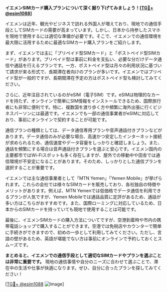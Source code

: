 **イエメンSIMカード購入プランについて深く掘り下げてみましょう！[[TG💪+ @esim1088](https://t.me/s/esim1088)]**

イエメンは近年、観光やビジネスで訪れる外国人が増えており、現地での通信手段としてSIMカードの需要が高まっています。しかし、日本から持参したスマホを現地で使用するには適切な準備が必要です。そこで、イエメンでの通信環境を最大限に活用するために最適なSIMカード購入プランをご紹介します。

まず、イエメンでは主に「プリペイド型SIMカード」と「ポストペイド型SIMカード」があります。プリペイド型は事前に料金を支払い、必要な分だけデータ通信や通話を行えるプランです。一方、ポストペイド型は月々の利用状況に基づいて請求が来る形式で、長期滞在者向けのプランが多いです。イエメンではプリペイド型が一般的ですが、長期間滞在予定の方はポストペイド型も検討してみてください。

さらに、近年注目されているのがeSIM（電子SIM）です。eSIMは物理的なカードを持たず、オンラインで簡単にSIM情報をインストールできるため、国際旅行者にも非常に便利です。特に、複数国を渡り歩く方や頻繁に海外出張に行くビジネスパーソンには最適です。イエメンでも一部の通信事業者がeSIMに対応しており、事前にオンラインで契約することが可能です。

通信プランの種類としては、データ通信専用プランや音声通話付きプランなどがあります。データ通信のみが必要な場合、高速かつ安定したインターネット接続が求められるため、通信速度やデータ容量をしっかりと確認しましょう。また、通話を頻繁にする場合は音声通話付きプランを選ぶと安心です。イエメン国内の主要都市ではWi-Fiスポットも多く存在しますが、屋外での移動中や田舎では通信環境が不安定になることがあります。そのため、しっかりとした通信プランを選択することが重要です。

イエメンでは主な通信事業者として「MTN Yemen」「Yemen Mobile」が挙げられます。これらの会社では様々なSIMカードを販売しており、各社独自の特徴やメリットがあります。例えば、MTN Yemenでは低価格でデータ通信を利用できるプランが人気ですが、Yemen Mobileでは通話品質に定評があるため、通話が多い方はこちらがおすすめです。また、国際ローミングに対応しているため、日本からのSIMカードを持っていても現地で使用することは可能です。

最後に、イエメンSIMカードの購入方法についてですが、空港到着時や市内の携帯電話ショップで購入することができます。空港では免税店やカウンターで簡単に手続きができますので、初めの一歩として利用してみてください。ただし、言語の壁があるため、英語が堪能でない方は事前にオンラインで予約しておくとスムーズです。

**まとめると、イエメンでの通信手段として適切なSIMカードやプランを選ぶことは非常に重要です。** 現地の通信事情や自分のニーズに合わせて選ぶことで、滞在中の生活や仕事が快適になります。ぜひ、自分に合ったプランを探してみてください！

[[TG💪+ @esim1088](https://t.me/s/esim1088) ![Image](https://i.postimg.cc/Y0z9fWf4/image.png)]